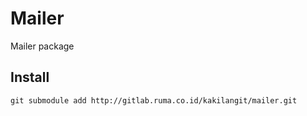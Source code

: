 # Mailer

Mailer package

## Install

    git submodule add http://gitlab.ruma.co.id/kakilangit/mailer.git
